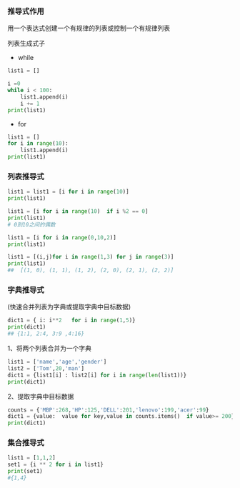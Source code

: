 ### 推导式作用

用一个表达式创建一个有规律的列表或控制一个有规律列表

列表生成式子

- while 

```python
list1 = []

i =0 
while i < 100:
	list1.append(i)
	i += 1
print(list1)
```

- for 

```python
list1 = []
for i in range(10):
	list1.append(i)
print(list1)
```

### 列表推导式

```python
list1 = list1 = [i for i in range(10)]
print(list1)
```

```python
list1 = [i for i in range(10)  if i %2 == 0]
print(list1)
# 0到10之间的偶数

list1 = [i for i in range(0,10,2)]
print(list1)
```

```python
list1 = [(i,j)for i in range(1,3) for j in range(3)]
print(list1)
##	[(1, 0), (1, 1), (1, 2), (2, 0), (2, 1), (2, 2)]
```



### 字典推导式

(快速合并列表为字典或提取字典中目标数据)



```python
dict1 = { i: i**2   for i in range(1,5)}
print(dict1)
## {1:1, 2:4, 3:9 ,4:16}
```

1、将两个列表合并为一个字典

```python
list1 = ['name','age','gender']
list2 = ['Tom',20,'man']
dict1 = {list1[i] : list2[i] for i in range(len(list1))}
print(dict1)
```

2、提取字典中目标数据

```python
counts = {'MBP':268,'HP':125,'DELL':201,'lenovo':199,'acer':99}
dict1 = {value:  value for key,value in counts.items()  if value>= 200}
print(dict1)
```

### 集合推导式

```python
list1 = [1,1,2]
set1 = {i ** 2 for i in list1}
print(set1)
#{1,4}
```





















